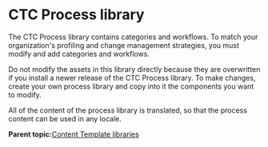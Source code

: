 # CTC Process library

The CTC Process library contains categories and workflows. To match your organization's profiling and change management strategies, you must modify and add categories and workflows.

Do not modify the assets in this library directly because they are overwritten if you install a newer release of the CTC Process library. To make changes, create your own process library and copy into it the components you want to modify.

All of the content of the process library is translated, so that the process content can be used in any locale.

**Parent topic:**[Content Template libraries](../ctc/ctc_arch_lib.md)

